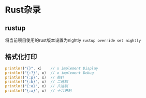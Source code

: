 # Rust杂录

## rustup

将当前项目使用的rust版本设置为nightly `rustup override set nightly`

## 格式化打印

```rust
println!("{}", x)    // x implement Display
println!("{:?}", x)  // x implement Debug
println!("{:p}", x)  // 指针
println!("{:b}", x)  // 二进制
println!("{:o}", x)  // 八进制
println!("{:x}", x)  // 十六进制
```

